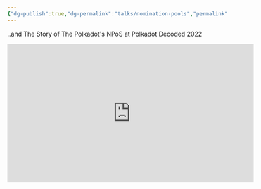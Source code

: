 ```yaml
---
{"dg-publish":true,"dg-permalink":"talks/nomination-pools","permalink":"/talks/nomination-pools/","created":"2023-08-28T15:03:43.000+02:00","updated":"2024-11-06T18:34:28.421+01:00"}
---
```


..and The Story of The Polkadot's NPoS at Polkadot Decoded 2022

<iframe width="560" height="315" src="https://www.youtube.com/embed/_wjAYivFQBU" title="YouTube video player" frameborder="0" allow="accelerometer; autoplay; clipboard-write; encrypted-media; gyroscope; picture-in-picture" allowfullscreen></iframe>

